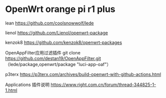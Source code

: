 # OpenWrt orange pi r1 plus

lean https://github.com/coolsnowwolf/lede

lienol https://github.com/Lienol/openwrt-package

kenzok8 https://github.com/kenzok8/openwrt-packages

OpenAppFilter应用过滤插件 git clone https://github.com/destan19/OpenAppFilter.git （lede/package,openwrt/package "luci-app-oaf"）

p3terx https://p3terx.com/archives/build-openwrt-with-github-actions.html

Applications 插件说明 https://www.right.com.cn/forum/thread-344825-1-1.html

